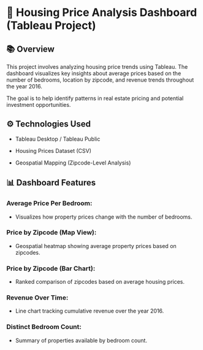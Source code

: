 # 🏡 Housing Price Analysis Dashboard (Tableau Project)

## 📚 Overview

This project involves analyzing housing price trends using Tableau.
The dashboard visualizes key insights about average prices based on the number of bedrooms, location by zipcode, and revenue trends throughout the year 2016.

The goal is to help identify patterns in real estate pricing and potential investment opportunities.

## ⚙️ Technologies Used

- Tableau Desktop / Tableau Public

-  Housing Prices Dataset (CSV)

-  Geospatial Mapping (Zipcode-Level Analysis)

## 📊 Dashboard Features

### Average Price Per Bedroom:
  - Visualizes how property prices change with the number of bedrooms.

### Price by Zipcode (Map View):
  - Geospatial heatmap showing average property prices based on zipcodes.

### Price by Zipcode (Bar Chart):
  - Ranked comparison of zipcodes based on average housing prices.

### Revenue Over Time:
  - Line chart tracking cumulative revenue over the year 2016.

### Distinct Bedroom Count:
  - Summary of properties available by bedroom count.
